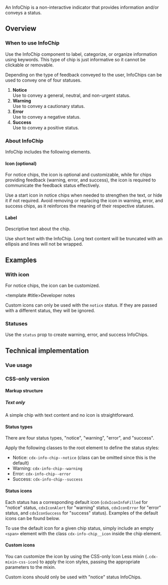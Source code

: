 <script setup>
import ChipWithIcon from '@/../component-demos/info-chip/examples/ChipWithIcon.vue';
import ChipsWithStatuses from '@/../component-demos/info-chip/examples/ChipsWithStatuses.vue';
import { CdxInfoChip, CdxAccordion } from '@wikimedia/codex';

const controlsConfig = [
	{
		name: 'icon',
		type: 'icon'
	},
	{
		name: 'status',
		type: 'radio',
		options: [ 'notice', 'warning', 'error', 'success' ],
	},
	{
		name: 'default',
		type: 'slot',
		default: 'Info Chip'
	}
];
</script>

An InfoChip is a non-interactive indicator that provides information and/or conveys a status.

<cdx-demo-wrapper :controls-config="controlsConfig" :show-generated-code="true">

<template v-slot:demo="{ propValues, slotValues }" :show-generated-code="true">
	<cdx-info-chip v-bind="propValues">
		{{ slotValues.default }}
	</cdx-info-chip>
</template>

</cdx-demo-wrapper>

## Overview

### When to use InfoChip

Use the InfoChip component to label, categorize, or organize information using keywords. This type of chip is just informative so it cannot be clickable or removable.

Depending on the type of feedback conveyed to the user, InfoChips can be used to convey one of four statuses.

1. **Notice**<br>Use to convey a general, neutral, and non-urgent status.
2. **Warning**<br>Use to convey a cautionary status.
3. **Error**<br>Use to convey a negative status.
4. **Success**<br>Use to convey a positive status.

### About InfoChip

InfoChip includes the following elements.

#### Icon (optional)

For notice chips, the icon is optional and customizable, while for chips providing feedback (warning, error, and success), the icon is required to communicate the feedback status effectively.

<cdx-demo-best-practices>

<cdx-demo-best-practice>Use a start icon in notice chips when needed to strengthen the text, or hide it if not required.</cdx-demo-best-practice>
<cdx-demo-best-practice type="dont">Avoid removing or replacing the icon in warning, error, and success chips, as it reinforces the meaning of their respective statuses.</cdx-demo-best-practice>

</cdx-demo-best-practices>

#### Label

Descriptive text about the chip.

<cdx-demo-best-practices>
<cdx-demo-best-practice>

Use short text with the InfoChip. Long text content will be truncated with an ellipsis and lines will not be wrapped.

</cdx-demo-best-practice>
</cdx-demo-best-practices>

## Examples

### With icon

For notice chips, the icon can be customized.

<cdx-demo-wrapper>
<template v-slot:demo>
	<chip-with-icon />
</template>

<template v-slot:code>

:::code-group

<<< @/../component-demos/info-chip/examples/ChipWithIcon.vue [NPM]

<<< @/../component-demos/info-chip/examples-mw/ChipWithIcon.vue [MediaWiki]

:::

</template>
</cdx-demo-wrapper>

<cdx-accordion>

<template #title>Developer notes</template>

Custom icons can only be used with the `notice` status. If they are passed with
a different status, they will be ignored.

</cdx-accordion>

### Statuses

Use the `status` prop to create warning, error, and success InfoChips.

<cdx-demo-wrapper>
<template v-slot:demo>
	<chips-with-statuses />
</template>

<template v-slot:code>

:::code-group

<<< @/../component-demos/info-chip/examples/ChipsWithStatuses.vue [NPM]

<<< @/../component-demos/info-chip/examples-mw/ChipsWithStatuses.vue [MediaWiki]

:::

</template>
</cdx-demo-wrapper>

## Technical implementation

### Vue usage

### CSS-only version

#### Markup structure

##### Text only

A simple chip with text content and no icon is straightforward.

<cdx-demo-wrapper>
<template v-slot:demo>
	<!-- Outer element is a <div>. -->
	<div class="cdx-info-chip">
		<!-- Text element. -->
		<span class="cdx-info-chip__text">
			<!-- Chip text -->
			Info Chip
		</span>
	</div>
</template>
<template v-slot:code>

```html
	<!-- Outer element is a <div>. -->
	<div class="cdx-info-chip">
		<!-- Text element. -->
		<span class="cdx-info-chip__text">
			<!-- Chip text -->
			Info Chip
		</span>
	</div>
```
</template>
</cdx-demo-wrapper>

#### Status types

There are four status types, "notice", "warning", "error", and "success".

Apply the following classes to the root element to define the status styles:
- Notice: `cdx-info-chip--notice` (class can be omitted since this is the default)
- Warning: `cdx-info-chip--warning`
- Error: `cdx-info-chip--error`
- Success: `cdx-info-chip--success`

#### Status icons

Each status has a corresponding default icon (`cdxIconInfoFilled` for "notice"
status, `cdxIconAlert` for "warning" status, `cdxIconError` for "error" status,
and `cdxIconSuccess` for "success" status). Examples of the default icons can be
found below.

To use the default icon for a given chip status, simply include an empty `<span>`
element with the class `cdx-info-chip__icon` inside the chip element.

<cdx-demo-wrapper>
<template v-slot:demo>
	<div class="cdx-demo-flex-container">
		<!-- Outer element is a <div> with the default "notice" class. -->
		<div class="cdx-info-chip cdx-info-chip--notice">
			<!-- Icon element. -->
			<span class="cdx-info-chip__icon"></span>
			<!-- Text element. -->
			<span class="cdx-info-chip__text">
				<!-- Chip text -->
				Notice
			</span>
		</div>
		<!-- Outer element is a <div> with the "warning" class. -->
		<div class="cdx-info-chip cdx-info-chip--warning">
			<span class="cdx-info-chip__icon"></span>
			<span class="cdx-info-chip__text">
				Warning
			</span>
		</div>
		<!-- Outer element is a <div> with the "error" class. -->
		<div class="cdx-info-chip cdx-info-chip--error">
			<span class="cdx-info-chip__icon"></span>
			<span class="cdx-info-chip__text">
				Error
			</span>
		</div>
		<!-- Outer element is a <div> with the "sucess" class. -->
		<div class="cdx-info-chip cdx-info-chip--success">
			<span class="cdx-info-chip__icon"></span>
			<span class="cdx-info-chip__text">
				Success
			</span>
		</div>
	</div>
</template>
<template v-slot:code>

```html
	<!-- Outer element is a <div> with the default "notice" class. -->
	<div class="cdx-info-chip cdx-info-chip--notice">
		<!-- Icon element. -->
		<span class="cdx-info-chip__icon"></span>
		<!-- Text element. -->
		<span class="cdx-info-chip__text">
			<!-- Chip text -->
			Notice
		</span>
	</div>
	<!-- Outer element is a <div> with the "warning" class. -->
	<div class="cdx-info-chip cdx-info-chip--warning">
		<span class="cdx-info-chip__icon"></span>
		<span class="cdx-info-chip__text">
			Warning
		</span>
	</div>
	<!-- Outer element is a <div> with the "error" class. -->
	<div class="cdx-info-chip cdx-info-chip--error">
		<span class="cdx-info-chip__icon"></span>
		<span class="cdx-info-chip__text">
			Error
		</span>
	</div>
	<!-- Outer element is a <div> with the "success" class. -->
	<div class="cdx-info-chip cdx-info-chip--success">
		<span class="cdx-info-chip__icon"></span>
		<span class="cdx-info-chip__text">
			Success
		</span>
	</div>
```
</template>
</cdx-demo-wrapper>

#### Custom icons

You can customize the icon by using the CSS-only Icon Less mixin (`.cdx-mixin-css-icon`)
to apply the icon styles, passing the appropriate parameters to the mixin.

Custom icons should only be used with "notice" status InfoChips.

<cdx-demo-wrapper>
<template v-slot:demo>
	<div class="cdx-demo-flex-container">
		<div class="cdx-info-chip cdx-info-chip--notice">
			<!-- Custom icon element. -->
			<span class="cdx-demo-css-icon--heart"></span>
			<span class="cdx-info-chip__text">
				Notice
			</span>
		</div>
		<div class="cdx-info-chip cdx-info-chip--notice">
			<!-- Custom icon element. -->
			<span class="cdx-demo-css-icon--camera"></span>
			<span class="cdx-info-chip__text">
				Photos
			</span>
		</div>
		<div class="cdx-info-chip cdx-info-chip--notice">
			<!-- Custom icon element. -->
			<span class="cdx-demo-css-icon--user"></span>
			<span class="cdx-info-chip__text">
				Users
			</span>
		</div>
		<div class="cdx-info-chip cdx-info-chip--notice">
			<!-- Custom icon element. -->
			<span class="cdx-demo-css-icon--article"></span>
			<span class="cdx-info-chip__text">
				Articles
			</span>
		</div>
	</div>
</template>
<template v-slot:code>

```html
	<div class="cdx-info-chip cdx-info-chip--notice">
		<!-- Custom icon element. -->
		<span class="cdx-demo-css-icon--heart"></span>
		<span class="cdx-info-chip__text">
			Notice
		</span>
	</div>
	<div class="cdx-info-chip cdx-info-chip--notice">
		<!-- Custom icon element. -->
		<span class="cdx-demo-css-icon--camera"></span>
		<span class="cdx-info-chip__text">
			Photos
		</span>
	</div>
	<div class="cdx-info-chip cdx-info-chip--notice">
		<!-- Custom icon element. -->
		<span class="cdx-demo-css-icon--user"></span>
		<span class="cdx-info-chip__text">
			Users
		</span>
	</div>
	<div class="cdx-info-chip cdx-info-chip--notice">
		<!-- Custom icon element. -->
		<span class="cdx-demo-css-icon--article"></span>
		<span class="cdx-info-chip__text">
			Articles
		</span>
	</div>
```

:::code-group

```less [NPM]
// Note: Import the design tokens before importing the css-icon mixin
@import ( reference ) '@wikimedia/codex-design-tokens/theme-wikimedia-ui.less';
@import ( reference ) '@wikimedia/codex/mixins/css-icon.less';

.cdx-demo-css-icon--heart {
	.cdx-mixin-css-icon( @cdx-icon-heart, @color-icon-notice, @size-icon-small );
}

.cdx-demo-css-icon--camera {
	.cdx-mixin-css-icon( @cdx-icon-camera, @color-icon-notice, @size-icon-small );
}

.cdx-demo-css-icon--user {
	.cdx-mixin-css-icon( @cdx-icon-user-avatar, @color-icon-notice, @size-icon-small );
}

.cdx-demo-css-icon--article {
	.cdx-mixin-css-icon( @cdx-icon-article, @color-icon-notice, @size-icon-small );
}
```

```less [MediaWiki]
@import 'mediawiki.skin.variables.less';

.cdx-demo-css-icon--heart {
	.cdx-mixin-css-icon( @cdx-icon-heart, @color-icon-notice, @size-icon-small );
}

.cdx-demo-css-icon--camera {
	.cdx-mixin-css-icon( @cdx-icon-camera, @color-icon-notice, @size-icon-small );
}

.cdx-demo-css-icon--user {
	.cdx-mixin-css-icon( @cdx-icon-user-avatar, @color-icon-notice, @size-icon-small );
}

.cdx-demo-css-icon--article {
	.cdx-mixin-css-icon( @cdx-icon-article, @color-icon-notice, @size-icon-small );
}
```

:::
</template>
</cdx-demo-wrapper>

<style lang="less" scoped>
@import ( reference ) '@wikimedia/codex-design-tokens/theme-wikimedia-ui.less';
@import ( reference ) '@wikimedia/codex/mixins/css-icon.less';

.cdx-demo-flex-container {
	display: flex;
	gap: @spacing-150;
}

.cdx-demo-css-icon--heart {
	.cdx-mixin-css-icon( @cdx-icon-heart, @color-icon-notice, @size-icon-small );
}

.cdx-demo-css-icon--camera {
	.cdx-mixin-css-icon( @cdx-icon-camera, @color-icon-notice, @size-icon-small );
}

.cdx-demo-css-icon--user {
	.cdx-mixin-css-icon( @cdx-icon-user-avatar, @color-icon-notice, @size-icon-small );
}

.cdx-demo-css-icon--article {
	.cdx-mixin-css-icon( @cdx-icon-article, @color-icon-notice, @size-icon-small );
}

</style>
